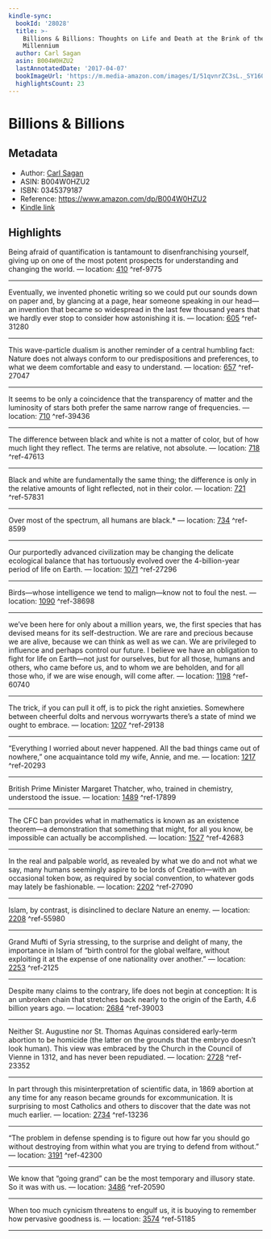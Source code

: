 ```yaml
---
kindle-sync:
  bookId: '28028'
  title: >-
    Billions & Billions: Thoughts on Life and Death at the Brink of the
    Millennium
  author: Carl Sagan
  asin: B004W0HZU2
  lastAnnotatedDate: '2017-04-07'
  bookImageUrl: 'https://m.media-amazon.com/images/I/51qvnrZC3sL._SY160.jpg'
  highlightsCount: 23
---
```

# Billions & Billions
## Metadata
* Author: [Carl Sagan](https://www.amazon.com/Carl-Sagan/e/B000AQ27JQ/ref=dp_byline_cont_ebooks_1)
* ASIN: B004W0HZU2
* ISBN: 0345379187
* Reference: https://www.amazon.com/dp/B004W0HZU2
* [Kindle link](kindle://book?action=open&asin=B004W0HZU2)

## Highlights
Being afraid of quantification is tantamount to disenfranchising yourself, giving up on one of the most potent prospects for understanding and changing the world. — location: [410](kindle://book?action=open&asin=B004W0HZU2&location=410) ^ref-9775

---
Eventually, we invented phonetic writing so we could put our sounds down on paper and, by glancing at a page, hear someone speaking in our head—an invention that became so widespread in the last few thousand years that we hardly ever stop to consider how astonishing it is. — location: [605](kindle://book?action=open&asin=B004W0HZU2&location=605) ^ref-31280

---
This wave-particle dualism is another reminder of a central humbling fact: Nature does not always conform to our predispositions and preferences, to what we deem comfortable and easy to understand. — location: [657](kindle://book?action=open&asin=B004W0HZU2&location=657) ^ref-27047

---
It seems to be only a coincidence that the transparency of matter and the luminosity of stars both prefer the same narrow range of frequencies. — location: [710](kindle://book?action=open&asin=B004W0HZU2&location=710) ^ref-39436

---
The difference between black and white is not a matter of color, but of how much light they reflect. The terms are relative, not absolute. — location: [718](kindle://book?action=open&asin=B004W0HZU2&location=718) ^ref-47613

---
Black and white are fundamentally the same thing; the difference is only in the relative amounts of light reflected, not in their color. — location: [721](kindle://book?action=open&asin=B004W0HZU2&location=721) ^ref-57831

---
Over most of the spectrum, all humans are black.* — location: [734](kindle://book?action=open&asin=B004W0HZU2&location=734) ^ref-8599

---
Our purportedly advanced civilization may be changing the delicate ecological balance that has tortuously evolved over the 4-billion-year period of life on Earth. — location: [1071](kindle://book?action=open&asin=B004W0HZU2&location=1071) ^ref-27296

---
Birds—whose intelligence we tend to malign—know not to foul the nest. — location: [1090](kindle://book?action=open&asin=B004W0HZU2&location=1090) ^ref-38698

---
we’ve been here for only about a million years, we, the first species that has devised means for its self-destruction. We are rare and precious because we are alive, because we can think as well as we can. We are privileged to influence and perhaps control our future. I believe we have an obligation to fight for life on Earth—not just for ourselves, but for all those, humans and others, who came before us, and to whom we are beholden, and for all those who, if we are wise enough, will come after. — location: [1198](kindle://book?action=open&asin=B004W0HZU2&location=1198) ^ref-60740

---
The trick, if you can pull it off, is to pick the right anxieties. Somewhere between cheerful dolts and nervous worrywarts there’s a state of mind we ought to embrace. — location: [1207](kindle://book?action=open&asin=B004W0HZU2&location=1207) ^ref-29138

---
“Everything I worried about never happened. All the bad things came out of nowhere,” one acquaintance told my wife, Annie, and me. — location: [1217](kindle://book?action=open&asin=B004W0HZU2&location=1217) ^ref-20293

---
British Prime Minister Margaret Thatcher, who, trained in chemistry, understood the issue. — location: [1489](kindle://book?action=open&asin=B004W0HZU2&location=1489) ^ref-17899

---
The CFC ban provides what in mathematics is known as an existence theorem—a demonstration that something that might, for all you know, be impossible can actually be accomplished. — location: [1527](kindle://book?action=open&asin=B004W0HZU2&location=1527) ^ref-42683

---
In the real and palpable world, as revealed by what we do and not what we say, many humans seemingly aspire to be lords of Creation—with an occasional token bow, as required by social convention, to whatever gods may lately be fashionable. — location: [2202](kindle://book?action=open&asin=B004W0HZU2&location=2202) ^ref-27090

---
Islam, by contrast, is disinclined to declare Nature an enemy. — location: [2208](kindle://book?action=open&asin=B004W0HZU2&location=2208) ^ref-55980

---
Grand Mufti of Syria stressing, to the surprise and delight of many, the importance in Islam of “birth control for the global welfare, without exploiting it at the expense of one nationality over another.” — location: [2253](kindle://book?action=open&asin=B004W0HZU2&location=2253) ^ref-2125

---
Despite many claims to the contrary, life does not begin at conception: It is an unbroken chain that stretches back nearly to the origin of the Earth, 4.6 billion years ago. — location: [2684](kindle://book?action=open&asin=B004W0HZU2&location=2684) ^ref-39003

---
Neither St. Augustine nor St. Thomas Aquinas considered early-term abortion to be homicide (the latter on the grounds that the embryo doesn’t look human). This view was embraced by the Church in the Council of Vienne in 1312, and has never been repudiated. — location: [2728](kindle://book?action=open&asin=B004W0HZU2&location=2728) ^ref-23352

---
In part through this misinterpretation of scientific data, in 1869 abortion at any time for any reason became grounds for excommunication. It is surprising to most Catholics and others to discover that the date was not much earlier. — location: [2734](kindle://book?action=open&asin=B004W0HZU2&location=2734) ^ref-13236

---
“The problem in defense spending is to figure out how far you should go without destroying from within what you are trying to defend from without.” — location: [3191](kindle://book?action=open&asin=B004W0HZU2&location=3191) ^ref-42300

---
We know that “going grand” can be the most temporary and illusory state. So it was with us. — location: [3486](kindle://book?action=open&asin=B004W0HZU2&location=3486) ^ref-20590

---
When too much cynicism threatens to engulf us, it is buoying to remember how pervasive goodness is. — location: [3574](kindle://book?action=open&asin=B004W0HZU2&location=3574) ^ref-51185

---
